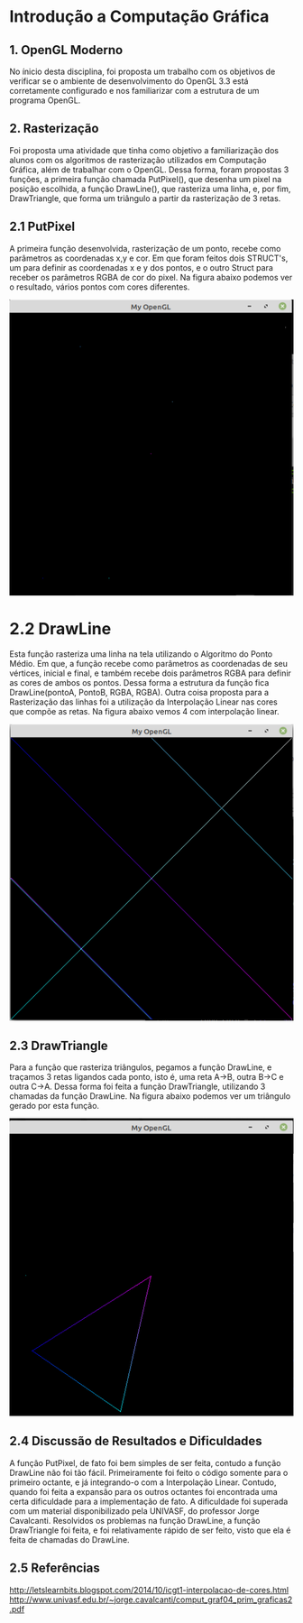 # Introdução a Computação Gráfica

## 1. OpenGL Moderno
  No ínicio desta disciplina, foi proposta um trabalho com os objetivos de verificar se o ambiente de desenvolvimento do OpenGL 3.3 está corretamente configurado e nos familiarizar com a estrutura de um programa OpenGL.


## 2. Rasterização
  Foi proposta uma atividade que tinha como objetivo a familiarização dos alunos com os algoritmos de rasterização utilizados em Computação Gráfica, além de trabalhar com o OpenGL. Dessa forma, foram propostas 3 funções, a primeira função chamada PutPixel(), que desenha um pixel na posição escolhida, a função DrawLine(), que rasteriza uma linha, e, por fim, DrawTriangle, que forma um triângulo a partir da rasterização de 3 retas.
  
  
## 2.1 PutPixel
  A primeira função desenvolvida, rasterização de um ponto, recebe como parâmetros as coordenadas x,y e cor. Em que foram feitos dois STRUCT's, um para definir as coordenadas x e y dos pontos, e o outro Struct para receber os parâmetros RGBA de cor do pixel.
  Na figura abaixo podemos ver o resultado, vários pontos com cores diferentes.
  
  ![PutPixel](https://github.com/LucasJurani/Computacao_Grafica/blob/main/1.%20Rasteriza%C3%A7%C3%A3o/IMG/opengl1putpixel.PNG)


# 2.2 DrawLine
  Esta função rasteriza uma linha na tela utilizando o Algoritmo do Ponto Médio. Em que, a função recebe como parâmetros as coordenadas de seu vértices, inicial e final, e também recebe dois parâmetros RGBA para definir as cores de ambos os pontos. Dessa forma a estrutura da função fica DrawLine(pontoA, PontoB, RGBA, RGBA).
  Outra coisa proposta para a Rasterização das linhas foi a utilização da Interpolação Linear nas cores que compõe as retas.
  Na figura abaixo vemos 4 com interpolação linear.
  
  ![RetasInterpola](https://github.com/LucasJurani/Computacao_Grafica/blob/main/1.%20Rasteriza%C3%A7%C3%A3o/IMG/retas%20com%20interp.PNG)
  
  ## 2.3 DrawTriangle
   Para a função que rasteriza triângulos, pegamos a função DrawLine, e traçamos 3 retas ligandos cada ponto, isto é, uma reta A->B, outra B->C e outra C->A. Dessa forma foi feita a função DrawTriangle, utilizando 3 chamadas da função DrawLine.
    Na figura abaixo podemos ver um triângulo gerado por esta função.
    
   ![Triangulo](https://github.com/LucasJurani/Computacao_Grafica/blob/main/1.%20Rasteriza%C3%A7%C3%A3o/IMG/triangulo.PNG)
    
## 2.4 Discussão de Resultados e Dificuldades
  A função PutPixel, de fato foi bem simples de ser feita, contudo a função DrawLine não foi tão fácil. Primeiramente foi feito o código somente para o primeiro octante, e já integrando-o com a Interpolação Linear. Contudo, quando foi feita a expansão para os outros octantes foi encontrada uma certa dificuldade para a implementação de fato. A dificuldade foi superada com um material disponibilizado pela UNIVASF, do professor Jorge Cavalcanti. Resolvidos os problemas na função DrawLine, a função DrawTriangle foi feita, e foi relativamente rápido de ser feito, visto que ela é feita de chamadas do DrawLine.
  
## 2.5 Referências

http://letslearnbits.blogspot.com/2014/10/icgt1-interpolacao-de-cores.html
http://www.univasf.edu.br/~jorge.cavalcanti/comput_graf04_prim_graficas2.pdf
